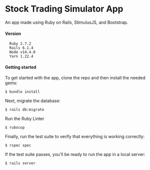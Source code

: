 # Stock Trading Simulator App

An app made using Ruby on Rails, StimulusJS, and Bootstrap.

#### Version

```
  Ruby 2.7.2
  Rails 6.1.4
  Node v14.4.0
  Yarn 1.22.4
```

#### Getting started
To get started with the app, clone the repo and then install the needed gems:
```
$ bundle install
```
Next, migrate the database:
```
$ rails db:migrate
```
Run the Ruby Linter
```
$ rubocop
```
Finally, run the test suite to verify that everything is working correctly:
```
$ rspec spec
```
If the test suite passes, you'll be ready to run the app in a local server:
```
$ rails server
```